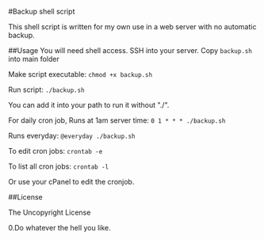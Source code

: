 #Backup shell script

This shell script is written for my own use in a web server with no automatic backup.

##Usage
You will need shell access.
SSH into your server.
Copy `backup.sh` into main folder

Make script executable:
`chmod +x backup.sh`

Run script:
`./backup.sh`

You can add it into your path to run it without "./".

For daily cron job,
Runs at 1am server time:
`0 1 * * * ./backup.sh`

Runs everyday:
`@everyday ./backup.sh`

To edit cron jobs: `crontab -e`

To list all cron jobs: `crontab -l`

Or use your cPanel to edit the cronjob.

##License

The Uncopyright License

0.Do whatever the hell you like.